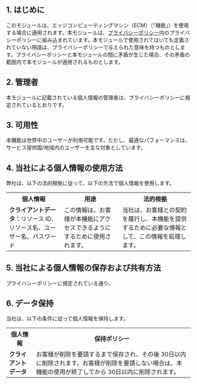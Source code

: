 
## 1\. はじめに
このモジュールは、エッジコンピューティングマシン（ECM）（「機能」）を使用する場合に適用されます。本モジュールは、[プライバシーポリシー](https://intl.cloud.tencent.com/document/product/301/17345)内のプライバシーポリシーに組み込まれています。本モジュールで使用されてはいても定義されていない用語は、プライバシーポリシーで与えられた意味を持つものとします。プライバシーポリシーと本モジュールの間に矛盾が生じた場合、その矛盾の範囲内で本モジュールが適用されるものとします。

## 2\. 管理者
本モジュールに記載されている個人情報の管理者は、プライバシーポリシーに規定されているとおりです。

## 3\. 可用性
本機能は世界中のユーザーが利用可能です。ただし、最適なパフォーマンスは、サービス提供国/地域内のユーザーを主な対象としています。

## 4\. 当社による個人情報の使用方法
弊社は、以下の法的根拠に従って、以下の方法で個人情報を使用します。

<table>
   <tr>
      <th>個人情報</th>
      <th>用途</th>
      <th>法的根拠</th>
   </tr>
   <tr>
      <td><b>  クライアントデータ：</b>リソース ID、リソース名、ユーザー名、パスワード</td>
      <td>この情報は、お客様が本機能にアクセスできるようにするために使用されます。</td>
      <td>当社は、お客様との契約を履行し、本機能を提供するために必要な情報として、この情報を処理します。</td>
   </tr>
   <tr>
</table> 


## 5\. 当社による個人情報の保存および共有方法
プライバシーポリシーに規定されている通り。 

## 6\. データ保持
当社は、以下の条件に従って個人情報を保持します。

<table>
   <tr>
      <th>個人情報</th>
      <th>保持ポリシー</th>
   </tr>
   <tr>
      <td><b>クライアントデータ</b></td>
      <td>お客様が削除を要請するまで保存され、その後 30日以内に削除されます。お客様が削除を要請しない場合は、本機能の使用が終了してから 30日以内に削除されます。</td>
   </tr>
   <tr>
</table>   

